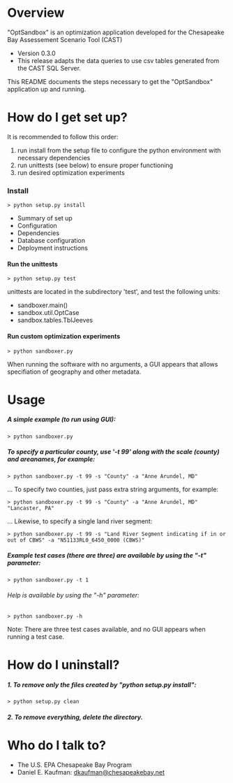 # Overview

"OptSandbox" is an optimization application developed for
the Chesapeake Bay Assessement Scenario Tool (CAST)

* Version 0.3.0
* This release adapts the data queries to use csv tables
    generated from the CAST SQL Server.

This README documents the steps necessary to get the "OptSandbox"
application up and running.

# How do I get set up?

It is recommended to follow this order:
1) run install from the setup file to configure
the python environment with necessary dependencies
2) run unittests (see below) to ensure proper functioning
3) run desired optimization experiments

### Install

    > python setup.py install


* Summary of set up
* Configuration
* Dependencies
* Database configuration
* Deployment instructions

#### Run the unittests

    > python setup.py test

unittests are located in the subdirectory 'test', and test the following units:
* sandboxer.main()
* sandbox.util.OptCase
* sandbox.tables.TblJeeves

#### Run custom optimization experiments

    > python sandboxer.py

When running the software with no arguments,
a GUI appears that allows specifiation of geography and other metadata.

# Usage

##### A simple example (to run using GUI):

    > python sandboxer.py

##### To specify a particular county, use '-t 99' along with the scale (county) and areanames, for example:

    > python sandboxer.py -t 99 -s "County" -a "Anne Arundel, MD"
... To specify two counties, just pass extra string arguments, for example:

    > python sandboxer.py -t 99 -s "County" -a "Anne Arundel, MD" "Lancaster, PA"

... Likewise, to specify a single land river segment:

    > python sandboxer.py -t 99 -s "Land River Segment indicating if in or out of CBWS" -a "N51133RL0_6450_0000 (CBWS)"

##### Example test cases (there are three) are available by using the "-t" parameter:

    > python sandboxer.py -t 1

###### Help is available by using the "-h" parameter:

    > python sandboxer.py -h

Note:
There are three test cases available, and
no GUI appears when running a test case.

# How do I uninstall?

##### 1. To remove only the files created by "python setup.py install":

    > python setup.py clean

##### 2. To remove everything, delete the directory.

# Who do I talk to? ###

* The U.S. EPA Chesapeake Bay Program
* Daniel E. Kaufman: dkaufman@chesapeakebay.net